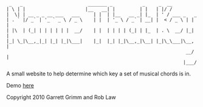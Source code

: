      _   _                        _______ _           _     _  __          
    | \ | |                      |__   __| |         | |   | |/ /          
    |  \| | __ _ _ __ ___   ___     | |  | |__   __ _| |_  | ' / ___ _   _ 
    | . ` |/ _` | '_ ` _ \ / _ \    | |  | '_ \ / _` | __| |  < / _ \ | | |
    | |\  | (_| | | | | | |  __/    | |  | | | | (_| | |_  | . \  __/ |_| |
    |_| \_|\__,_|_| |_| |_|\___|    |_|  |_| |_|\__,_|\__| |_|\_\___|\__, |
                                                                      __/ |
                                                                     |___/ 

A small website to help determine which key a set of musical chords is in.

Demo [here](http://robinator.github.com/namethatkey)

Copyright 2010 Garrett Grimm and Rob Law